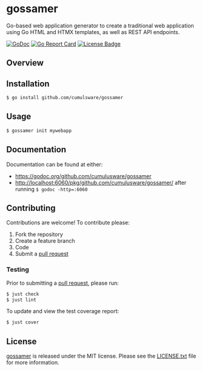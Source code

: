 # gossamer

Go-based web application generator to create a traditional web application using
Go HTML and HTMX templates, as well as REST API endpoints.

[![GoDoc][godoc badge]][godoc link]
[![Go Report Card][report badge]][report card]
[![License Badge][license badge]][LICENSE.txt]

## Overview

## Installation

```bash
$ go install github.com/cumulsware/gossamer
```

## Usage

```bash
$ gossamer init mywebapp
```

## Documentation

Documentation can be found at either:

- <https://godoc.org/github.com/cumulusware/gossamer>
- <http://localhost:6060/pkg/github.com/cumulusware/gossamer/> after running `$
godoc -http=:6060`

## Contributing

Contributions are welcome! To contribute please:

1. Fork the repository
2. Create a feature branch
3. Code
4. Submit a [pull request][]

### Testing

Prior to submitting a [pull request][], please run:

```bash
$ just check
$ just lint
```

To update and view the test coverage report:

```bash
$ just cover
```

## License

[gossamer][] is released under the MIT license. Please see the
[LICENSE.txt][] file for more information.

[godoc badge]: https://godoc.org/github.com/cumulusware/gossamer?status.svg
[godoc link]: https://godoc.org/github.com/cumulusware/gossamer
[gossamer]: https://github.com/cumulusware/gossamer
[LICENSE.txt]: https://github.com/cumulusware/gossamer/blob/master/LICENSE.txt
[license badge]: https://img.shields.io/badge/license-MIT-blue.svg
[pull request]: https://help.github.com/articles/using-pull-requests
[report badge]: https://goreportcard.com/badge/github.com/cumulusware/gossamer
[report card]: https://goreportcard.com/report/github.com/cumulusware/gossamer
